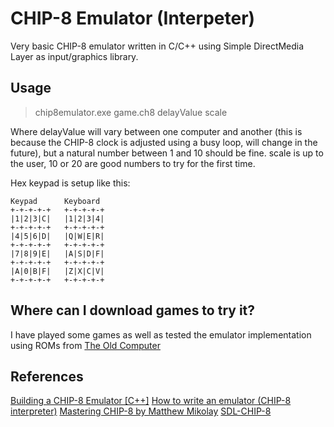 # CHIP-8 Emulator (Interpeter)

Very basic CHIP-8 emulator written in C/C++ using Simple DirectMedia Layer as input/graphics library.

## Usage
> chip8emulator.exe game.ch8 delayValue scale

Where delayValue will vary between one computer and another (this is because the CHIP-8 clock is adjusted using a busy loop, will change in the future), 
but a natural number between 1 and 10 should be fine.
scale is up to the user, 10 or 20 are good numbers to try for the first time.

Hex keypad is setup like this:

	Keypad 		Keyboard
	+-+-+-+-+ 	+-+-+-+-+
	|1|2|3|C| 	|1|2|3|4|
	+-+-+-+-+ 	+-+-+-+-+
	|4|5|6|D| 	|Q|W|E|R|
	+-+-+-+-+	+-+-+-+-+
	|7|8|9|E| 	|A|S|D|F|
	+-+-+-+-+ 	+-+-+-+-+
	|A|0|B|F| 	|Z|X|C|V|
	+-+-+-+-+ 	+-+-+-+-+
	
## Where can I download games to try it?
I have played some games as well as tested the emulator implementation using ROMs from [The Old Computer](https://www.theoldcomputer.com/roms/index.php?folder=Chip-8/Chip-8/Test-Programs)

## References
[Building a CHIP-8 Emulator [C++]](https://austinmorlan.com/posts/chip8_emulator/)
[How to write an emulator (CHIP-8 interpreter)](http://www.multigesture.net/articles/how-to-write-an-emulator-chip-8-interpreter/)
[Mastering CHIP-8 by Matthew Mikolay](http://mattmik.com/files/chip8/mastering/chip8.html)
[SDL-CHIP-8](https://github.com/swstegall/SDL-CHIP8)